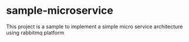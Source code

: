 # sample-microservice
This project is a sample to implement a simple micro service architecture using rabbitmq platform
